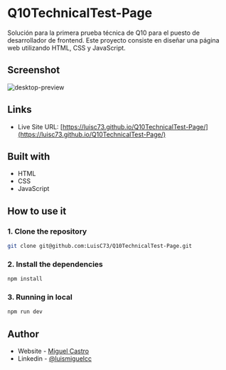 #  Q10TechnicalTest-Page

Solución para la primera prueba técnica de Q10 para el puesto de desarrollador de frontend. Este proyecto consiste en diseñar una página web utilizando HTML, CSS y JavaScript. 

## Screenshot

![desktop-preview](https://github.com/user-attachments/assets/b813a512-130a-4d0a-8256-6fafc94283df)

## Links

- Live Site URL: [https://luisc73.github.io/Q10TechnicalTest-Page/](https://luisc73.github.io/Q10TechnicalTest-Page/)

## Built with

- HTML
- CSS
- JavaScript

## How to use it

### 1. Clone the repository

```bash
git clone git@github.com:LuisC73/Q10TechnicalTest-Page.git
```

### 2. Install the dependencies

```bash
npm install
```

### 3. Running in local

```bash
npm run dev
```

## Author

- Website - [Miguel Castro](https://miguelcastroc.com/)
- Linkedin - [@luismiguelcc](https://www.linkedin.com/in/luismiguelcc/)